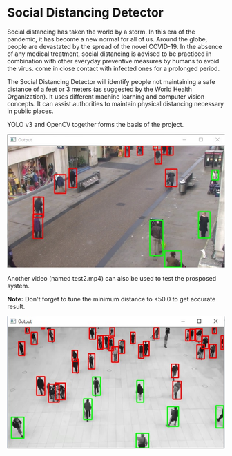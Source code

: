 # **Social Distancing Detector**
Social distancing has taken the world by a storm. In this era of the pandemic, it has become a new normal for all of us. Around the globe, people are devastated by the spread of the novel COVID-19. In the absence of any medical treatment, social distancing is advised to be practiced in combination with other everyday preventive measures by humans to avoid the virus. 
come in close contact with infected ones for a prolonged period.

The Social Distancing Detector will identify people not maintaining a safe distance of a feet or 3 meters (as suggested by the World Health Organization). It uses different machine learning and computer vision concepts. It can assist authorities to maintain physical distancing necessary in public places.

YOLO v3 and OpenCV together forms the basis of the project.

![SSD 1](https://github.com/ayushi2000/Social-Distancing-Detector/blob/master/Output%20Images/SDD%201.jpg)

Another video (named test2.mp4) can also be used to test the prosposed system.

**Note:** Don't forget to tune the minimum distance to <50.0 to get accurate result.

![SSD 1](https://github.com/ayushi2000/Social-Distancing-Detector/blob/master/Output%20Images/SSD%202.jpg)
